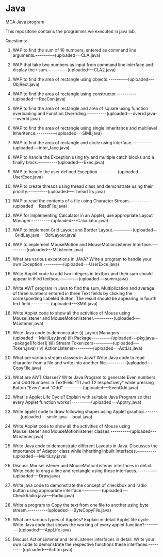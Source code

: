 # Java
MCA Java program

This repositorie contains the programms we executed in java lab.

Questions:-

1. WAP to find the sum of 10 numbers, entered as command line arguments.----------(uploaded---CLA.java)

2. WAP that take two numbers as input from command line interface and display their sum.----------(uploaded---CLA2.java)

3. WAP to find the area of rectangle using objects.----------(uploaded---ObjRect.java)

4. WAP to find the area of rectangle using constructor.----------(uploaded---RecCon.java)

5. WAP to find the area of rectangle and area of square using function overloading and Function Overriding.----------(uploaded---overrd.java---overld.java)

6. WAP to find the area of rectangle using single inheritance and multilevel Inheritence.----------(uploaded---SIMI.java)

7. WAP to find the area of rectangle and circle using interface.----------(uploaded---inter_face.java)

8. WAP to handle the Exception using try and multiple catch blocks and a finally block.----------(uploaded---Exec.java)

9. WAP to handle the user defined Exception.----------(uploaded---UserExec.java)

10. WAP to create threads using thread class and demonstrate using their priority.----------(uploaded---ThreadTry.java)

11. WAP to read the contents of a file using Character Stream.----------(uploaded---ReadFile.java)

12. WAP for Implementing Calculator in an Applet, use appropriate Layout Manager.----------(uploaded---Calculator.java)

13. WAP to implement Grid Layout and Border Layout.----------(uploaded---GridLay.java---BdrLayout.java)

14. WAP to implement MouseMotion and MouseMotionListener Interface.----------(uploaded---MListener.java)

15. What are various exceptions in JAVA? Write a program to handle your own Exception.----------(uploaded---UserExce.java)

16. Write Applet code to add two integers in textbox and their sum should appear in third textbox.----------(uploaded---summ.java)

17. Write AWT program in Java to find the sum, Multiplication and average of three numbers entered in three Text fields by clicking the corresponding Labeled Button.
    The result should be appearing in fourth text field.----------(uploaded---SMA.java)

18. Write Applet code to show all the activities of Mouse using Mouselistener and MouseMotionlistener.----------(uploaded---MListener.java)

19. Write Java code to demonstrate:
    (i) Layout Managers----------(uploaded---MultiLay.java)
    (ii) Package----------(uploaded---pkg.java---pakage1[folder])
    (iii) Stream Tokenizers----------(uploaded---Token.java)
    (iv) ActionListener----------(uploaded---ActLis.java)

20. What are various stream classes in Java? Write Java code to read character from a file and write into another file.----------(uploaded---CopyFile.java)

21. What are AWT Classes? Write Java Program to generate Even numbers and Odd Numbers in TextField “T1 and T2 respectively” while pressing Button “Even” and “Odd”.----------(uploaded---EvenOdd.java)

22. What is Applet Life Cycle? Explain with suitable Java Program so that every Applet function works?----------(uploaded---Apptry.java)
    
23. Write applet code to draw following shapes using Applet graphics.----------(uploaded---smile.java---boat.java)

24. Write Applet code to show all the activities of Mouse using Mouselistener and MouseMotionlistener classes.----------(uploaded---MListener.java)

25. Write Java code to demonstrate different Layouts in Java. Discusses the importance of Adaptor class while inheriting inbuilt interfaces.----------(uploaded---MultiLay.java) 

26. Discuss MouseListener and MouseMotionListener interfaces in detail. Write code to drag a line and rectangle using these interfaces.----------(uploaded---Draw.java) 

27. Write java code to demonstrate the concept of checkbox and radio button using appropriate interface.----------(uploaded---CheckRadio.java---Radio.java)

28. Write a program to Copy the text from one file to another using byte stream.----------(uploaded---ByteCopyFile.java)

29. What are various types of Applets? Explain in detail Applet life cycle. Write Java code that shows the working of every applet function?----------(uploaded---AppLife.java)

30. Discuss ActionListener and ItemListener interfaces in detail. Write your own code to demonstrate the respective functions these interfaces.----------(uploaded---ActItm.java)
